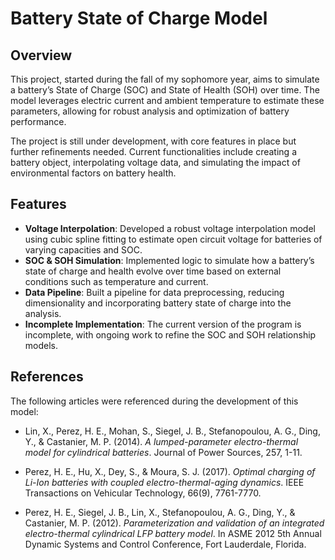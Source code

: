 # Battery State of Charge Model

## Overview
This project, started during the fall of my sophomore year, aims to simulate a battery’s State of Charge (SOC) and State of Health (SOH) over time. The model leverages electric current and ambient temperature to estimate these parameters, allowing for robust analysis and optimization of battery performance.

The project is still under development, with core features in place but further refinements needed. Current functionalities include creating a battery object, interpolating voltage data, and simulating the impact of environmental factors on battery health.

## Features
- **Voltage Interpolation**: Developed a robust voltage interpolation model using cubic spline fitting to estimate open circuit voltage for batteries of varying capacities and SOC.
- **SOC & SOH Simulation**: Implemented logic to simulate how a battery’s state of charge and health evolve over time based on external conditions such as temperature and current.
- **Data Pipeline**: Built a pipeline for data preprocessing, reducing dimensionality and incorporating battery state of charge into the analysis.
- **Incomplete Implementation**: The current version of the program is incomplete, with ongoing work to refine the SOC and SOH relationship models.

## References
The following articles were referenced during the development of this model:

- Lin, X., Perez, H. E., Mohan, S., Siegel, J. B., Stefanopoulou, A. G., Ding, Y., & Castanier, M. P. (2014). *A lumped-parameter electro-thermal model for cylindrical batteries*. Journal of Power Sources, 257, 1-11.
  
- Perez, H. E., Hu, X., Dey, S., & Moura, S. J. (2017). *Optimal charging of Li-Ion batteries with coupled electro-thermal-aging dynamics*. IEEE Transactions on Vehicular Technology, 66(9), 7761-7770.
  
- Perez, H. E., Siegel, J. B., Lin, X., Stefanopoulou, A. G., Ding, Y., & Castanier, M. P. (2012). *Parameterization and validation of an integrated electro-thermal cylindrical LFP battery model*. In ASME 2012 5th Annual Dynamic Systems and Control Conference, Fort Lauderdale, Florida.

